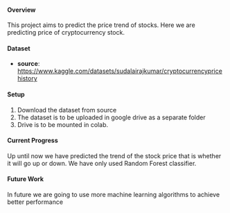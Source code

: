 #### Overview
This project aims to predict the price trend of stocks. Here we are predicting price of cryptocurrency stock.

#### Dataset
- **source**: https://www.kaggle.com/datasets/sudalairajkumar/cryptocurrencypricehistory

#### Setup
1. Download the dataset from source
2. The dataset is to be uploaded in google drive as a separate folder
3. Drive is to be mounted in colab.

#### Current Progress
Up until now we have predicted the trend of the stock price that is whether it will go up or down. We have only used Random Forest classifier. 

#### Future Work
In future we are going to use more machine learning algorithms to achieve better performance
